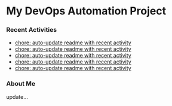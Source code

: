 # My DevOps Automation Project

### Recent Activities
<!-- activity:START -->
- [chore: auto-update readme with recent activity](https://github.com/kaigiii/mybowling-app/commit/090b96930a896e9e4d584a35197264bf81ff2fca)
- [chore: auto-update readme with recent activity](https://github.com/kaigiii/mybowling-app/commit/38dc81cf492592b82c99886789401e397e391779)
- [chore: auto-update readme with recent activity](https://github.com/kaigiii/mybowling-app/commit/c7272e8f9470531043e66e0d00a915c77eb210fb)
- [chore: auto-update readme with recent activity](https://github.com/kaigiii/mybowling-app/commit/02126161e11d823d2c57e7b1cda94647093588d7)
- [chore: auto-update readme with recent activity](https://github.com/kaigiii/mybowling-app/commit/811fa94b9ebd20c800ada9887b9d2c36a8047963)
<!-- activity:END -->

### About Me
<!-- MYLINKS:START -->
<!-- MYLINKS:END -->

update...
